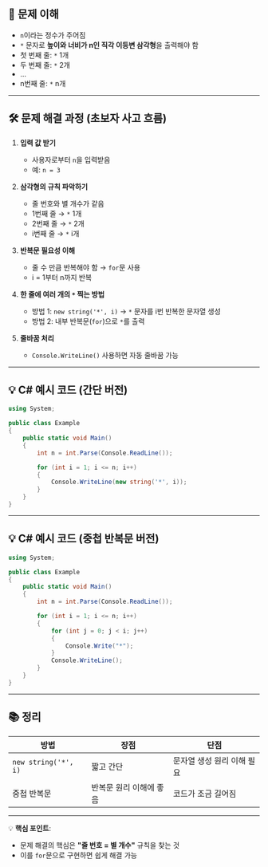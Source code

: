 

## 📌 문제 이해

* `n`이라는 정수가 주어짐
* `*` 문자로 **높이와 너비가 n인 직각 이등변 삼각형**을 출력해야 함
* 첫 번째 줄: `*` 1개
* 두 번째 줄: `*` 2개
* …
* n번째 줄: `*` n개

---

## 🛠️ 문제 해결 과정 (초보자 사고 흐름)

1. **입력 값 받기**

   * 사용자로부터 `n`을 입력받음
   * 예: `n = 3`

2. **삼각형의 규칙 파악하기**

   * 줄 번호와 별 개수가 같음
   * 1번째 줄 → `*` 1개
   * 2번째 줄 → `*` 2개
   * i번째 줄 → `*` i개

3. **반복문 필요성 이해**

   * 줄 수 만큼 반복해야 함 → `for`문 사용
   * i = 1부터 n까지 반복

4. **한 줄에 여러 개의 `*` 찍는 방법**

   * 방법 1: `new string('*', i)` → `*` 문자를 i번 반복한 문자열 생성
   * 방법 2: 내부 반복문(`for`)으로 `*`를 출력

5. **줄바꿈 처리**

   * `Console.WriteLine()` 사용하면 자동 줄바꿈 가능

---

## 💡 C# 예시 코드 (간단 버전)

```csharp
using System;

public class Example
{
    public static void Main()
    {
        int n = int.Parse(Console.ReadLine());

        for (int i = 1; i <= n; i++)
        {
            Console.WriteLine(new string('*', i));
        }
    }
}
```

---

## 💡 C# 예시 코드 (중첩 반복문 버전)

```csharp
using System;

public class Example
{
    public static void Main()
    {
        int n = int.Parse(Console.ReadLine());

        for (int i = 1; i <= n; i++)
        {
            for (int j = 0; j < i; j++)
            {
                Console.Write("*");
            }
            Console.WriteLine();
        }
    }
}
```

---

## 📚 정리

| 방법                   | 장점            | 단점              |
| -------------------- | ------------- | --------------- |
| `new string('*', i)` | 짧고 간단         | 문자열 생성 원리 이해 필요 |
| 중첩 반복문               | 반복문 원리 이해에 좋음 | 코드가 조금 길어짐      |

---

💡 **핵심 포인트**:

* 문제 해결의 핵심은 **"줄 번호 = 별 개수"** 규칙을 찾는 것
* 이를 `for`문으로 구현하면 쉽게 해결 가능

